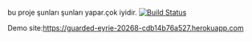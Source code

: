 bu proje şunları şunları yapar.çok iyidir.
[![Build Status](https://app.travis-ci.com/g-enli/crispy-palm-tree.svg?branch=master)](https://app.travis-ci.com/g-enli/crispy-palm-tree)

Demo site:https://guarded-eyrie-20268-cdb14b76a527.herokuapp.com
